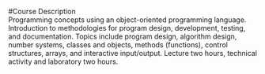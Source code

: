 #Course Description  
Programming concepts using an object-oriented programming language. Introduction to methodologies for program design, development, testing, and documentation. Topics include program design, algorithm design, number systems, classes and objects, methods (functions), control structures, arrays, and interactive input/output. Lecture two hours, technical activity and laboratory two hours.

